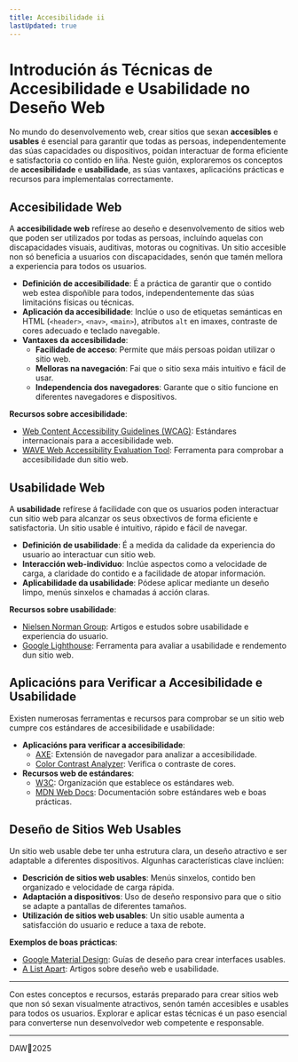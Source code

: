 ```yaml
---
title: Accesibilidade ii
lastUpdated: true
---
```


# Introdución ás Técnicas de Accesibilidade e Usabilidade no Deseño Web

No mundo do desenvolvemento web, crear sitios que sexan **accesibles** e **usables** é esencial para garantir que todas as persoas, independentemente das súas capacidades ou dispositivos, poidan interactuar de forma eficiente e satisfactoria co contido en liña. Neste guión, exploraremos os conceptos de **accesibilidade** e **usabilidade**, as súas vantaxes, aplicacións prácticas e recursos para implementalas correctamente.

## Accesibilidade Web
A **accesibilidade web** refírese ao deseño e desenvolvemento de sitios web que poden ser utilizados por todas as persoas, incluíndo aquelas con discapacidades visuais, auditivas, motoras ou cognitivas. Un sitio accesible non só beneficia a usuarios con discapacidades, senón que tamén mellora a experiencia para todos os usuarios.

- **Definición de accesibilidade**: É a práctica de garantir que o contido web estea dispoñible para todos, independentemente das súas limitacións físicas ou técnicas.
- **Aplicación da accesibilidade**: Inclúe o uso de etiquetas semánticas en HTML (`<header>`, `<nav>`, `<main>`), atributos `alt` en imaxes, contraste de cores adecuado e teclado navegable.
- **Vantaxes da accesibilidade**:
  - **Facilidade de acceso**: Permite que máis persoas poidan utilizar o sitio web.
  - **Melloras na navegación**: Fai que o sitio sexa máis intuitivo e fácil de usar.
  - **Independencia dos navegadores**: Garante que o sitio funcione en diferentes navegadores e dispositivos.

**Recursos sobre accesibilidade**:
- [Web Content Accessibility Guidelines (WCAG)](https://www.w3.org/WAI/standards-guidelines/wcag/): Estándares internacionais para a accesibilidade web.
- [WAVE Web Accessibility Evaluation Tool](https://wave.webaim.org/): Ferramenta para comprobar a accesibilidade dun sitio web.

## Usabilidade Web
A **usabilidade** refírese á facilidade con que os usuarios poden interactuar cun sitio web para alcanzar os seus obxectivos de forma eficiente e satisfactoria. Un sitio usable é intuitivo, rápido e fácil de navegar.

- **Definición de usabilidade**: É a medida da calidade da experiencia do usuario ao interactuar cun sitio web.
- **Interacción web-individuo**: Inclúe aspectos como a velocidade de carga, a claridade do contido e a facilidade de atopar información.
- **Aplicabilidade da usabilidade**: Pódese aplicar mediante un deseño limpo, menús sinxelos e chamadas á acción claras.

**Recursos sobre usabilidade**:
- [Nielsen Norman Group](https://www.nngroup.com/): Artigos e estudos sobre usabilidade e experiencia do usuario.
- [Google Lighthouse](https://developers.google.com/web/tools/lighthouse): Ferramenta para avaliar a usabilidade e rendemento dun sitio web.

## Aplicacións para Verificar a Accesibilidade e Usabilidade
Existen numerosas ferramentas e recursos para comprobar se un sitio web cumpre cos estándares de accesibilidade e usabilidade:
- **Aplicacións para verificar a accesibilidade**:
  - [AXE](https://www.deque.com/axe/): Extensión de navegador para analizar a accesibilidade.
  - [Color Contrast Analyzer](https://www.tpgi.com/color-contrast-checker/): Verifica o contraste de cores.
- **Recursos web de estándares**:
  - [W3C](https://www.w3.org/): Organización que establece os estándares web.
  - [MDN Web Docs](https://developer.mozilla.org/): Documentación sobre estándares web e boas prácticas.

## Deseño de Sitios Web Usables
Un sitio web usable debe ter unha estrutura clara, un deseño atractivo e ser adaptable a diferentes dispositivos. Algunhas características clave inclúen:
- **Descrición de sitios web usables**: Menús sinxelos, contido ben organizado e velocidade de carga rápida.
- **Adaptación a dispositivos**: Uso de deseño responsivo para que o sitio se adapte a pantallas de diferentes tamaños.
- **Utilización de sitios web usables**: Un sitio usable aumenta a satisfacción do usuario e reduce a taxa de rebote.

**Exemplos de boas prácticas**:
- [Google Material Design](https://material.io/): Guías de deseño para crear interfaces usables.
- [A List Apart](https://alistapart.com/): Artigos sobre deseño web e usabilidade.

---

Con estes conceptos e recursos, estarás preparado para crear sitios web que non só sexan visualmente atractivos, senón tamén accesibles e usables para todos os usuarios. Explorar e aplicar estas técnicas é un paso esencial para converterse nun desenvolvedor web competente e responsable.


---

DAW🧊2025